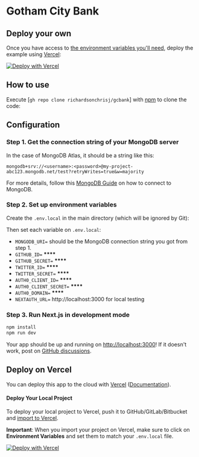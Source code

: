 # Gotham City Bank

## Deploy your own

Once you have access to [the environment variables you'll need](#step-2-set-up-environment-variables), deploy the example using [Vercel](https://vercel.com?utm_source=github&utm_medium=readme&utm_campaign=next-example):

[![Deploy with Vercel](https://vercel.com/button)](https://vercel.com/new/git/external?repository-url=https://github.com/richardsonchrisj/gcbank.git)

## How to use

Execute [`gh repo clone richardsonchrisj/gcbank`] with [npm](https://docs.npmjs.com/cli/init) to clone the code:

## Configuration

### Step 1. Get the connection string of your MongoDB server

In the case of MongoDB Atlas, it should be a string like this:

```
mongodb+srv://<username>:<password>@my-project-abc123.mongodb.net/test?retryWrites=true&w=majority
```

For more details, follow this [MongoDB Guide](https://docs.mongodb.com/guides/server/drivers/) on how to connect to MongoDB.

### Step 2. Set up environment variables

Create the `.env.local` in the main directory (which will be ignored by Git):

Then set each variable on `.env.local`:

- `MONGODB_URI=` should be the MongoDB connection string you got from step 1.
- `GITHUB_ID=` ******\*\*\*\*******
- `GITHUB_SECRET=` ******\*\*\*\*******
- `TWITTER_ID=` ******\*\*\*\*******
- `TWITTER_SECRET=` ******\*\*\*\*******
- `AUTH0_CLIENT_ID=` ******\*\*\*\*******
- `AUTH0_CLIENT_SECRET=` ******\*\*\*\*******
- `AUTH0_DOMAIN=` ******\*\*\*\*******
- `NEXTAUTH_URL=` http://localhost:3000 for local testing

### Step 3. Run Next.js in development mode

```bash
npm install
npm run dev

```

Your app should be up and running on [http://localhost:3000](http://localhost:3000)! If it doesn't work, post on [GitHub discussions](https://github.com/vercel/next.js/discussions).

## Deploy on Vercel

You can deploy this app to the cloud with [Vercel](https://vercel.com?utm_source=github&utm_medium=readme&utm_campaign=next-example) ([Documentation](https://nextjs.org/docs/deployment)).

#### Deploy Your Local Project

To deploy your local project to Vercel, push it to GitHub/GitLab/Bitbucket and [import to Vercel](https://vercel.com/import/git?utm_source=github&utm_medium=readme&utm_campaign=next-example).

**Important**: When you import your project on Vercel, make sure to click on **Environment Variables** and set them to match your `.env.local` file.

[![Deploy with Vercel](https://vercel.com/button)](https://vercel.com/new/git/external?repository-url=https://github.com/vercel/next.js/tree/canary/examples/with-mongodb-mongoose&project-name=with-mongodb-mongoose&repository-name=with-mongodb-mongoose&env=MONGODB_URI&envDescription=Required%20to%20connect%20the%20app%20with%20MongoDB&envLink=https://github.com/vercel/next.js/tree/canary/examples/with-mongodb-mongoose%23step-2-set-up-environment-variables)
